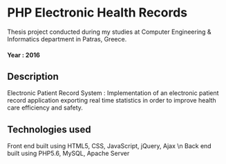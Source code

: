 # PHP Electronic Health Records

Thesis project conducted during my studies at Computer Engineering & Informatics department in Patras, Greece.
#### Year : 2016

## Description

Electronic Patient Record System : Implementation of an electronic patient record application exporting real time statistics in order to improve health care efficiency and safety.

## Technologies used
Front end built using HTML5, CSS, JavaScript, jQuery, Ajax \n
Back end  built using PHP5.6, MySQL, Apache Server





